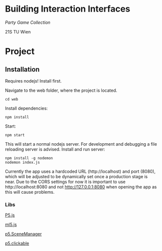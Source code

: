# Building Interaction Interfaces

*Party Game Collection*

21S TU Wien

# Project

## Installation
Requires nodejs! Install first. 

Navigate to the web folder, where the project is located.

```cd web```

Install dependencies:

```npm install```

Start:

```npm start```

This will start a normal nodejs server. For development and debugging a file reloading server is advised. Install and run server:

```
npm install -g nodemon
nodemon index.js
```

Currently the app uses a hardcoded URL (http://localhost) and port (8080), which will be adjusted to be dynamically set once a production stage is near.
Due to the CORS settings for now it is important to use http://localhost:8080 and not http://127.0.0.1:8080 when opening the app as this will cause problems.


### Libs

[P5.js](https://p5js.org/reference/)

[ml5.js](https://learn.ml5js.org/#/reference/index)

[p5.SceneManager](https://github.com/mveteanu/p5.SceneManager/blob/master/lib/scenemanager.js)

[p5.clickable](https://github.com/Lartu/p5.clickable)